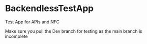 # BackendlessTestApp
Test App for APIs and NFC

Make sure you pull the Dev branch for testing as the main branch is incomplete

